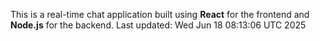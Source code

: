 This is a real-time chat application built using **React** for the frontend and **Node.js** for the backend.
Last updated: Wed Jun 18 08:13:06 UTC 2025
